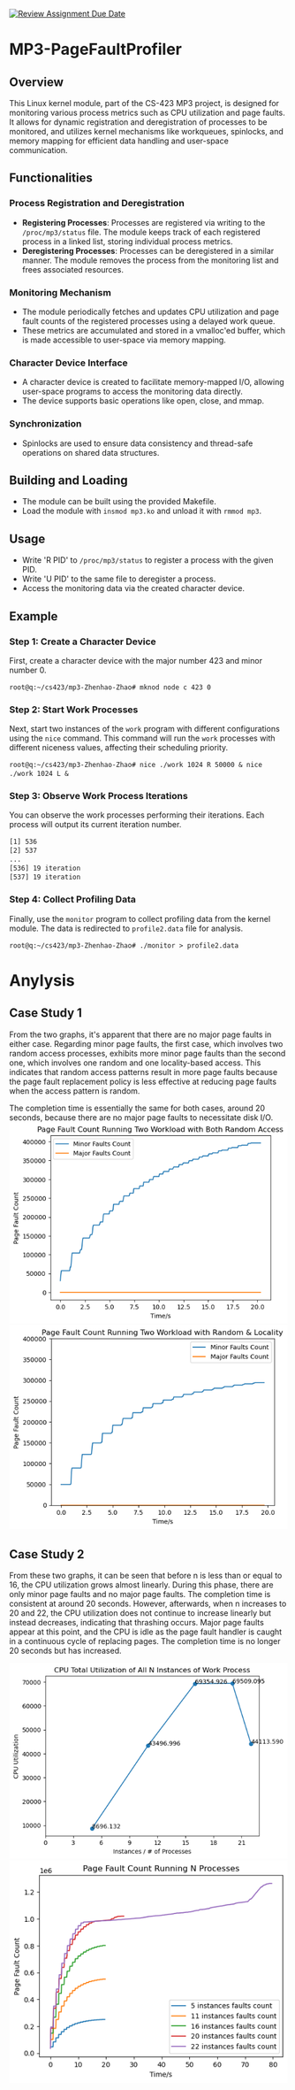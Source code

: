 [![Review Assignment Due Date](https://classroom.github.com/assets/deadline-readme-button-24ddc0f5d75046c5622901739e7c5dd533143b0c8e959d652212380cedb1ea36.svg)](https://classroom.github.com/a/V8dS5v7Z)
# MP3-PageFaultProfiler

## Overview
This Linux kernel module, part of the CS-423 MP3 project, is designed for monitoring various process metrics such as CPU utilization and page faults. It allows for dynamic registration and deregistration of processes to be monitored, and utilizes kernel mechanisms like workqueues, spinlocks, and memory mapping for efficient data handling and user-space communication.

## Functionalities

### Process Registration and Deregistration
- **Registering Processes**: Processes are registered via writing to the `/proc/mp3/status` file. The module keeps track of each registered process in a linked list, storing individual process metrics.
- **Deregistering Processes**: Processes can be deregistered in a similar manner. The module removes the process from the monitoring list and frees associated resources.

### Monitoring Mechanism
- The module periodically fetches and updates CPU utilization and page fault counts of the registered processes using a delayed work queue.
- These metrics are accumulated and stored in a vmalloc'ed buffer, which is made accessible to user-space via memory mapping.

### Character Device Interface
- A character device is created to facilitate memory-mapped I/O, allowing user-space programs to access the monitoring data directly.
- The device supports basic operations like open, close, and mmap.

### Synchronization
- Spinlocks are used to ensure data consistency and thread-safe operations on shared data structures.


## Building and Loading
- The module can be built using the provided Makefile.
- Load the module with `insmod mp3.ko` and unload it with `rmmod mp3`.

## Usage
- Write 'R PID' to `/proc/mp3/status` to register a process with the given PID.
- Write 'U PID' to the same file to deregister a process.
- Access the monitoring data via the created character device.

## Example

### Step 1: Create a Character Device
First, create a character device with the major number 423 and minor number 0.
```
root@q:~/cs423/mp3-Zhenhao-Zhao# mknod node c 423 0
```

### Step 2: Start Work Processes
Next, start two instances of the `work` program with different configurations using the `nice` command. This command will run the `work` processes with different niceness values, affecting their scheduling priority.
```
root@q:~/cs423/mp3-Zhenhao-Zhao# nice ./work 1024 R 50000 & nice ./work 1024 L &
```

### Step 3: Observe Work Process Iterations
You can observe the work processes performing their iterations. Each process will output its current iteration number.
```
[1] 536
[2] 537
...
[536] 19 iteration
[537] 19 iteration
```

### Step 4: Collect Profiling Data
Finally, use the `monitor` program to collect profiling data from the kernel module. The data is redirected to `profile2.data` file for analysis.
```
root@q:~/cs423/mp3-Zhenhao-Zhao# ./monitor > profile2.data
```

# Anylysis

## Case Study 1

From the two graphs, it's apparent that there are no major page faults in either case. Regarding
minor page faults, the first case, which involves two random access processes, exhibits more
minor page faults than the second one, which involves one random and one locality-based
access. This indicates that random access patterns result in more page faults because the page
fault replacement policy is less effective at reducing page faults when the access pattern is
random.

The completion time is essentially the same for both cases, around 20 seconds, because there
are no major page faults to necessitate disk I/O.
![case_study_1_plot](./plots/case_1_work_1_2.png)
![case_study_1_plot](./plots/case_1_work_3_4.png)
## Case Study 2

From these two graphs, it can be seen that before n is less than or equal to 16, the CPU
utilization grows almost linearly. During this phase, there are only minor page faults and no
major page faults. The completion time is consistent at around 20 seconds. However,
afterwards, when n increases to 20 and 22, the CPU utilization does not continue to increase
linearly but instead decreases, indicating that thrashing occurs. Major page faults appear at this
point, and the CPU is idle as the page fault handler is caught in a continuous cycle of replacing
pages. The completion time is no longer 20 seconds but has increased.

![case_study_1_plot](./plots/case_2.png)
![case_study_1_plot](./plots/case_2_2.png)

